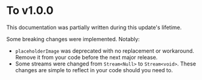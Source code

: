 # To v1.0.0

This documentation was partially written during this update's lifetime.

Some breaking changes were implemented. Notably:

* `placeholderImage` was deprecated with no replacement or workaround. Remove it from your code before the next major release.
* Some streams were changed from `Stream<Null>` to `Stream<void>`. These changes are simple to reflect in your code should you need to.
